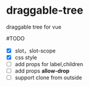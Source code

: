 # draggable-tree
draggable tree for vue

#TODO
- [x] slot，slot-scope
- [x] css style
- [ ] add props for label,children
- [ ] add props **allow-drop**
- [ ] support clone from outside
